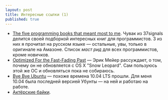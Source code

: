 ```yaml
---
layout: post
title: Интересные ссылки (1)
published: true
---
```


* [The five programming books that meant most to me](http://37signals.com/svn/posts/3375-the-five-programming-books-that-meant-most-to-me). Чувак из 37signals делится своей подборкой  интересных книг для программистов. 3 из них я прочитал на русском языке — остальные, увы, только в оригинале на Амазоне. Список *маст рид* для всех программистов, кроме новичков.
* [Optimized For the Fast-Fading Past](http://meyerweb.com/eric/thoughts/2012/10/12/optimized-for-the-fast-fading-past/) — Эрик Мейер рассуждает, о том, почему он не обновляется с OS X "Snow Leopard". Сам пользуюсь этой же ОС и обновляться пока не собираюсь.   
* [Bye Bye Ubuntu](https://gist.github.com/4380430) — похоже времена 10.04 LTS прошли. Для меня 10.04 была последней версией Убунты — на ней и работаю на работе.
* [Актёрские байки](http://mi3ch.livejournal.com/2216129.html).



